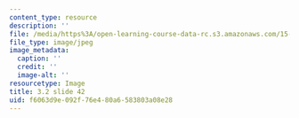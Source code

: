 ```yaml
---
content_type: resource
description: ''
file: /media/https%3A/open-learning-course-data-rc.s3.amazonaws.com/15-s21-nuts-and-bolts-of-business-plans-january-iap-2014/f6063d9e092f76e480a6583803a08e28_Slide42.JPG
file_type: image/jpeg
image_metadata:
  caption: ''
  credit: ''
  image-alt: ''
resourcetype: Image
title: 3.2 slide 42
uid: f6063d9e-092f-76e4-80a6-583803a08e28
---
```

